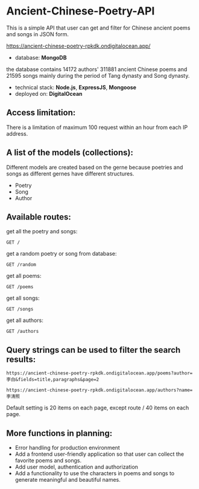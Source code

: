 # Ancient-Chinese-Poetry-API

This is a simple API that user can get and filter for Chinese ancient poems and songs in JSON form.

https://ancient-chinese-poetry-rpkdk.ondigitalocean.app/


- database: __MongoDB__

the database contains 14172 authors' 311881 ancient Chinese poems and 21595 songs mainly during the period of Tang dynasty and Song dynasty.

- technical stack: __Node.js__, __ExpressJS__, __Mongoose__
- deployed on: __DigitalOcean__

## Access limitation:

There is a limitation of maximum 100 request within an hour from each IP address.

## A list of the models (collections):
Different models are created based on the gerne because poetries and songs as different gernes have different structures.

- Poetry
- Song
- Author

## Available routes:
get all the poetry and songs:
```
GET /
```
get a random poetry or song from database:

```
GET /random
```
get all poems:

```
GET /poems
```
get all songs:

```
GET /songs
```
get all authors:

```
GET /authors
```

## Query strings can be used to filter the search results:

```
https://ancient-chinese-poetry-rpkdk.ondigitalocean.app/poems?author=李白&fields=title,paragraphs&page=2

```
```
https://ancient-chinese-poetry-rpkdk.ondigitalocean.app/authors?name=李清照
```
Default setting is 20 items on each page, except route / 40 items on each page.


## More functions in planning:
- Error handling for production environment
- Add a frontend user-friendly application so that user can collect the favorite poems and songs.
- Add user model, authentication and authorization
- Add a functionality to use the characters in poems and songs to generate meaningful and beautiful names.


